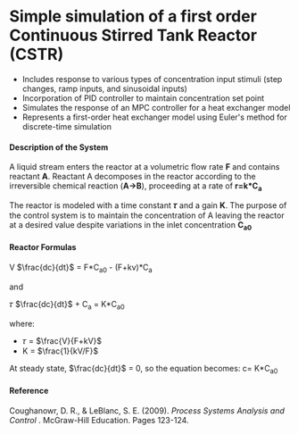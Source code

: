 # Simple simulation of a first order Continuous Stirred Tank Reactor (CSTR) 
- Includes response to various types of concentration input stimuli (step changes, ramp inputs, and sinusoidal inputs)
- Incorporation of PID controller to maintain concentration set point 
- Simulates the response of an MPC controller for a heat exchanger model
- Represents a first-order heat exchanger model using Euler's method for discrete-time simulation

#### Description of the System
A liquid stream enters the reactor at a volumetric flow rate **F** and contains reactant **A**. Reactant A decomposes in the reactor according to the irreversible chemical reaction (**A→B**), proceeding at a rate of **r=k*C<sub>a</sub>**

The reactor is modeled with a time constant **𝜏** and a gain **K**. The purpose of the control system is to maintain the concentration of A leaving the reactor at a desired value despite variations in the inlet concentration **C<sub>a</sub><sub>0</sub>**

#### Reactor Formulas
V $\frac{dc}{dt}$ = F*C<sub>a</sub><sub>0</sub> - (F+kv)*C<sub>a</sub>

and

𝜏 $\frac{dc}{dt}$ + C<sub>a</sub> = K*C<sub>a</sub><sub>0</sub> 

where:
- 𝜏 = $\frac{V}{F+kV}$
- K = $\frac{1}{kV/F}$

At steady state, $\frac{dc}{dt}$ = 0, so the equation becomes:
c= K*C<sub>a</sub><sub>0</sub>


#### Reference
Coughanowr, D. R., & LeBlanc, S. E. (2009). *Process Systems Analysis and Control* . McGraw-Hill Education. Pages 123-124.
